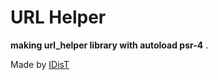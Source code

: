 # URL Helper
 **making url_helper library with autoload psr-4** .

Made by [IDisT](https://github.com/idist-hn)
